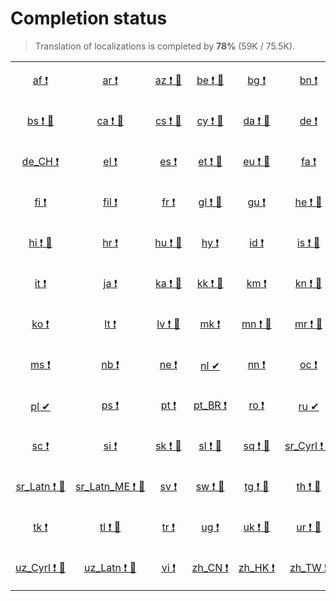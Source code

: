 # Completion status

> Translation of localizations is completed by **78%** (59K / 75.5K).

<table width="100%">
<tr><td align="center" width="17%">

[af&nbsp;❗](statuses/af.md)

</td>
<td align="center" width="17%">

[ar&nbsp;❗](statuses/ar.md)

</td>
<td align="center" width="17%">

[az&nbsp;❗&nbsp;🤖](statuses/az.md)

</td>
<td align="center" width="17%">

[be&nbsp;❗&nbsp;🤖](statuses/be.md)

</td>
<td align="center" width="17%">

[bg&nbsp;❗](statuses/bg.md)

</td>
<td align="center" width="17%">

[bn&nbsp;❗](statuses/bn.md)

</td>
</tr>
<tr><td align="center" width="17%">

[bs&nbsp;❗&nbsp;🤖](statuses/bs.md)

</td>
<td align="center" width="17%">

[ca&nbsp;❗&nbsp;🤖](statuses/ca.md)

</td>
<td align="center" width="17%">

[cs&nbsp;❗&nbsp;🤖](statuses/cs.md)

</td>
<td align="center" width="17%">

[cy&nbsp;❗&nbsp;🤖](statuses/cy.md)

</td>
<td align="center" width="17%">

[da&nbsp;❗&nbsp;🤖](statuses/da.md)

</td>
<td align="center" width="17%">

[de&nbsp;❗](statuses/de.md)

</td>
</tr>
<tr><td align="center" width="17%">

[de_CH&nbsp;❗](statuses/de-ch.md)

</td>
<td align="center" width="17%">

[el&nbsp;❗](statuses/el.md)

</td>
<td align="center" width="17%">

[es&nbsp;❗](statuses/es.md)

</td>
<td align="center" width="17%">

[et&nbsp;❗&nbsp;🤖](statuses/et.md)

</td>
<td align="center" width="17%">

[eu&nbsp;❗&nbsp;🤖](statuses/eu.md)

</td>
<td align="center" width="17%">

[fa&nbsp;❗](statuses/fa.md)

</td>
</tr>
<tr><td align="center" width="17%">

[fi&nbsp;❗](statuses/fi.md)

</td>
<td align="center" width="17%">

[fil&nbsp;❗](statuses/fil.md)

</td>
<td align="center" width="17%">

[fr&nbsp;❗](statuses/fr.md)

</td>
<td align="center" width="17%">

[gl&nbsp;❗&nbsp;🤖](statuses/gl.md)

</td>
<td align="center" width="17%">

[gu&nbsp;❗](statuses/gu.md)

</td>
<td align="center" width="17%">

[he&nbsp;❗&nbsp;🤖](statuses/he.md)

</td>
</tr>
<tr><td align="center" width="17%">

[hi&nbsp;❗&nbsp;🤖](statuses/hi.md)

</td>
<td align="center" width="17%">

[hr&nbsp;❗](statuses/hr.md)

</td>
<td align="center" width="17%">

[hu&nbsp;❗&nbsp;🤖](statuses/hu.md)

</td>
<td align="center" width="17%">

[hy&nbsp;❗](statuses/hy.md)

</td>
<td align="center" width="17%">

[id&nbsp;❗](statuses/id.md)

</td>
<td align="center" width="17%">

[is&nbsp;❗&nbsp;🤖](statuses/is.md)

</td>
</tr>
<tr><td align="center" width="17%">

[it&nbsp;❗](statuses/it.md)

</td>
<td align="center" width="17%">

[ja&nbsp;❗](statuses/ja.md)

</td>
<td align="center" width="17%">

[ka&nbsp;❗&nbsp;🤖](statuses/ka.md)

</td>
<td align="center" width="17%">

[kk&nbsp;❗&nbsp;🤖](statuses/kk.md)

</td>
<td align="center" width="17%">

[km&nbsp;❗](statuses/km.md)

</td>
<td align="center" width="17%">

[kn&nbsp;❗&nbsp;🤖](statuses/kn.md)

</td>
</tr>
<tr><td align="center" width="17%">

[ko&nbsp;❗](statuses/ko.md)

</td>
<td align="center" width="17%">

[lt&nbsp;❗](statuses/lt.md)

</td>
<td align="center" width="17%">

[lv&nbsp;❗&nbsp;🤖](statuses/lv.md)

</td>
<td align="center" width="17%">

[mk&nbsp;❗](statuses/mk.md)

</td>
<td align="center" width="17%">

[mn&nbsp;❗&nbsp;🤖](statuses/mn.md)

</td>
<td align="center" width="17%">

[mr&nbsp;❗&nbsp;🤖](statuses/mr.md)

</td>
</tr>
<tr><td align="center" width="17%">

[ms&nbsp;❗](statuses/ms.md)

</td>
<td align="center" width="17%">

[nb&nbsp;❗](statuses/nb.md)

</td>
<td align="center" width="17%">

[ne&nbsp;❗](statuses/ne.md)

</td>
<td align="center" width="17%">

[nl&nbsp;✔](statuses/nl.md)

</td>
<td align="center" width="17%">

[nn&nbsp;❗](statuses/nn.md)

</td>
<td align="center" width="17%">

[oc&nbsp;❗](statuses/oc.md)

</td>
</tr>
<tr><td align="center" width="17%">

[pl&nbsp;✔](statuses/pl.md)

</td>
<td align="center" width="17%">

[ps&nbsp;❗](statuses/ps.md)

</td>
<td align="center" width="17%">

[pt&nbsp;❗](statuses/pt.md)

</td>
<td align="center" width="17%">

[pt_BR&nbsp;❗](statuses/pt-br.md)

</td>
<td align="center" width="17%">

[ro&nbsp;❗](statuses/ro.md)

</td>
<td align="center" width="17%">

[ru&nbsp;✔](statuses/ru.md)

</td>
</tr>
<tr><td align="center" width="17%">

[sc&nbsp;❗](statuses/sc.md)

</td>
<td align="center" width="17%">

[si&nbsp;❗](statuses/si.md)

</td>
<td align="center" width="17%">

[sk&nbsp;❗&nbsp;🤖](statuses/sk.md)

</td>
<td align="center" width="17%">

[sl&nbsp;❗&nbsp;🤖](statuses/sl.md)

</td>
<td align="center" width="17%">

[sq&nbsp;❗&nbsp;🤖](statuses/sq.md)

</td>
<td align="center" width="17%">

[sr_Cyrl&nbsp;❗&nbsp;🤖](statuses/sr-cyrl.md)

</td>
</tr>
<tr><td align="center" width="17%">

[sr_Latn&nbsp;❗&nbsp;🤖](statuses/sr-latn.md)

</td>
<td align="center" width="17%">

[sr_Latn_ME&nbsp;❗&nbsp;🤖](statuses/sr-latn-me.md)

</td>
<td align="center" width="17%">

[sv&nbsp;❗](statuses/sv.md)

</td>
<td align="center" width="17%">

[sw&nbsp;❗&nbsp;🤖](statuses/sw.md)

</td>
<td align="center" width="17%">

[tg&nbsp;❗&nbsp;🤖](statuses/tg.md)

</td>
<td align="center" width="17%">

[th&nbsp;❗&nbsp;🤖](statuses/th.md)

</td>
</tr>
<tr><td align="center" width="17%">

[tk&nbsp;❗](statuses/tk.md)

</td>
<td align="center" width="17%">

[tl&nbsp;❗&nbsp;🤖](statuses/tl.md)

</td>
<td align="center" width="17%">

[tr&nbsp;❗](statuses/tr.md)

</td>
<td align="center" width="17%">

[ug&nbsp;❗](statuses/ug.md)

</td>
<td align="center" width="17%">

[uk&nbsp;❗&nbsp;🤖](statuses/uk.md)

</td>
<td align="center" width="17%">

[ur&nbsp;❗&nbsp;🤖](statuses/ur.md)

</td>
</tr>
<tr><td align="center" width="17%">

[uz_Cyrl&nbsp;❗&nbsp;🤖](statuses/uz-cyrl.md)

</td>
<td align="center" width="17%">

[uz_Latn&nbsp;❗&nbsp;🤖](statuses/uz-latn.md)

</td>
<td align="center" width="17%">

[vi&nbsp;❗](statuses/vi.md)

</td>
<td align="center" width="17%">

[zh_CN&nbsp;❗](statuses/zh-cn.md)

</td>
<td align="center" width="17%">

[zh_HK&nbsp;❗](statuses/zh-hk.md)

</td>
<td align="center" width="17%">

[zh_TW&nbsp;❗](statuses/zh-tw.md)

</td>
</tr>

</table>

